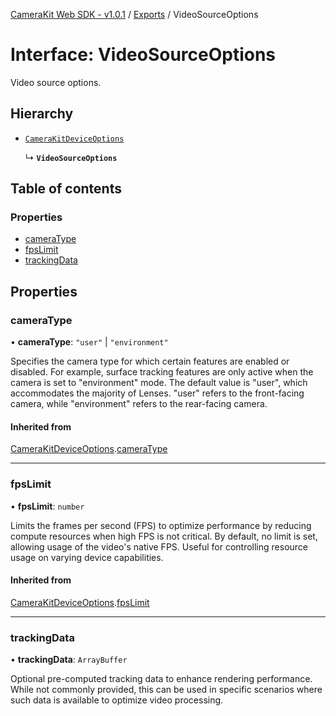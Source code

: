 [CameraKit Web SDK - v1.0.1](../README.md) / [Exports](../modules.md) / VideoSourceOptions

# Interface: VideoSourceOptions

Video source options.

## Hierarchy

- [`CameraKitDeviceOptions`](CameraKitDeviceOptions.md)

  ↳ **`VideoSourceOptions`**

## Table of contents

### Properties

- [cameraType](VideoSourceOptions.md#cameratype)
- [fpsLimit](VideoSourceOptions.md#fpslimit)
- [trackingData](VideoSourceOptions.md#trackingdata)

## Properties

### cameraType

• **cameraType**: ``"user"`` \| ``"environment"``

Specifies the camera type for which certain features are enabled or disabled.
For example, surface tracking features are only active when the camera is set to "environment" mode.
The default value is "user", which accommodates the majority of Lenses.
"user" refers to the front-facing camera, while "environment" refers to the rear-facing camera.

#### Inherited from

[CameraKitDeviceOptions](CameraKitDeviceOptions.md).[cameraType](CameraKitDeviceOptions.md#cameratype)

___

### fpsLimit

• **fpsLimit**: `number`

Limits the frames per second (FPS) to optimize performance by reducing compute resources
when high FPS is not critical. By default, no limit is set, allowing usage of the video's native FPS.
Useful for controlling resource usage on varying device capabilities.

#### Inherited from

[CameraKitDeviceOptions](CameraKitDeviceOptions.md).[fpsLimit](CameraKitDeviceOptions.md#fpslimit)

___

### trackingData

• **trackingData**: `ArrayBuffer`

Optional pre-computed tracking data to enhance rendering performance.
While not commonly provided, this can be used in specific scenarios
where such data is available to optimize video processing.
